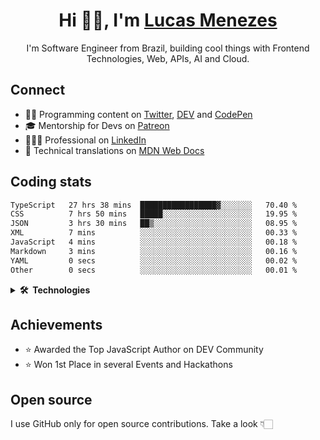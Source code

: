 <h1 align="center">Hi 👋🏻, I'm <a href="https://lucasm.dev">Lucas Menezes</a></h1>
<p align="center">I'm Software Engineer from Brazil, building cool things with Frontend Technologies, Web, APIs, AI and Cloud.</p>

## Connect

- ✍🏻 Programming content on [Twitter](https://twitter.com/lucasmezs), [DEV](https://dev.to/lucasm) and [CodePen](https://codepen.io/lucasm)
- 🎓 Mentorship for Devs on [Patreon](https://patreon.com/lucasm)
- 👨🏼‍💻 Professional on [LinkedIn](https://linkedin.com/in/lucasmezs)
- 📜 Technical translations on [MDN Web Docs](https://github.com/mdn/) 


## Coding stats

<!--START_SECTION:waka-->

```txt
TypeScript   27 hrs 38 mins  █████████████████▓░░░░░░░   70.40 %
CSS          7 hrs 50 mins   █████░░░░░░░░░░░░░░░░░░░░   19.95 %
JSON         3 hrs 30 mins   ██▒░░░░░░░░░░░░░░░░░░░░░░   08.95 %
XML          7 mins          ░░░░░░░░░░░░░░░░░░░░░░░░░   00.33 %
JavaScript   4 mins          ░░░░░░░░░░░░░░░░░░░░░░░░░   00.18 %
Markdown     3 mins          ░░░░░░░░░░░░░░░░░░░░░░░░░   00.16 %
YAML         0 secs          ░░░░░░░░░░░░░░░░░░░░░░░░░   00.02 %
Other        0 secs          ░░░░░░░░░░░░░░░░░░░░░░░░░   00.01 %
```

<!--END_SECTION:waka-->

<details>
<summary><strong>🛠️&nbsp;&nbsp;Technologies</strong></summary>
</br>
  
[![typescript](https://skillicons.dev/icons?i=typescript)](https://typescriptlang.org/)
[![react](https://skillicons.dev/icons?i=react)](https://react.dev)
[![css](https://skillicons.dev/icons?i=css)](https://developer.mozilla.org/docs/Web/CSS)
[![webpack](https://skillicons.dev/icons?i=webpack)](https://webpack.js.org/)
[![sass](https://skillicons.dev/icons?i=sass)](https://sass-lang.com/)
[![html](https://skillicons.dev/icons?i=html)](https://developer.mozilla.org/docs/Web/HTML)
[![javascript](https://skillicons.dev/icons?i=javascript)](https://developer.mozilla.org/docs/Web/JavaScript)
[![graphql](https://skillicons.dev/icons?i=graphql)](https://graphql.org/)
[![docker](https://skillicons.dev/icons?i=docker)](https://docker.com/)
[![git](https://skillicons.dev/icons?i=git)](https://git-scm.com/)
[![nodejs](https://skillicons.dev/icons?i=nodejs)](https://nodejs.org)
[![vue](https://skillicons.dev/icons?i=vue)](https://vuejs.org/)
[![c](https://skillicons.dev/icons?i=c)](https://w3schools.com/c/)
[![nextjs](https://skillicons.dev/icons?i=nextjs)](https://nextjs.org/)
[![wordpress](https://skillicons.dev/icons?i=wordpress)](https://wordpress.org/)
[![postgresql](https://skillicons.dev/icons?i=postgresql)](https://postgresql.org/)
[![aws](https://skillicons.dev/icons?i=aws)](https://aws.amazon.com/)
[![azure](https://skillicons.dev/icons?i=azure)](https://azure.microsoft.com/)
[![gcp](https://skillicons.dev/icons?i=gcp)](https://cloud.google.com/)
[![nginx](https://skillicons.dev/icons?i=nginx)](https://nginx.com/)
[![angular](https://skillicons.dev/icons?i=angular)](https://angular.io/)
[![styledcomponents](https://skillicons.dev/icons?i=styledcomponents)](https://styled-components.com/)
[![svg](https://skillicons.dev/icons?i=svg)](https://developer.mozilla.org/docs/Web/SVG)
[![vscode](https://skillicons.dev/icons?i=vscode)](https://code.visualstudio.com/)
[![vim](https://skillicons.dev/icons?i=vim)](https://neovim.io/)
[![linux](https://skillicons.dev/icons?i=linux)](https://distrochooser.de/)
[![openstack](https://skillicons.dev/icons?i=openstack)](https://openstack.org/)
[![grafana](https://skillicons.dev/icons?i=grafana)](https://grafana.com/)


</details>

## Achievements

- ⭐️ Awarded the Top JavaScript Author on DEV Community
- ⭐️ Won 1st Place in several Events and Hackathons

## Open source

I use GitHub only for open source contributions. Take a look 👇🏻
